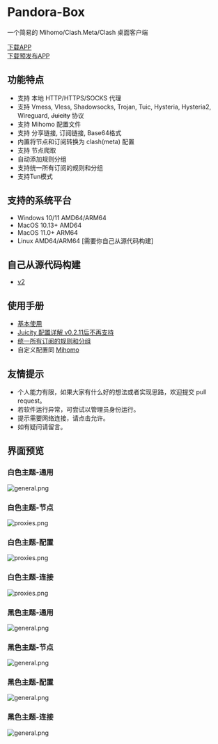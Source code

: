 # Pandora-Box
一个简易的 Mihomo/Clash.Meta/Clash 桌面客户端

[下载APP](https://github.com/snakem982/Pandora-Box/releases/latest)
<br>
[下载预发布APP](https://github.com/snakem982/Pandora-Box/releases/tag/Prerelease-v2)

## 功能特点
- 支持 本地 HTTP/HTTPS/SOCKS 代理
- 支持 Vmess, Vless, Shadowsocks, Trojan, Tuic, Hysteria, Hysteria2, Wireguard, ~~Juicity~~ 协议
- 支持 Mihomo 配置文件
- 支持 分享链接, 订阅链接, Base64格式
- 内置将节点和订阅转换为 clash(meta) 配置
- 支持 节点爬取
- 自动添加规则分组
- 支持统一所有订阅的规则和分组
- 支持Tun模式

##  支持的系统平台
- Windows 10/11 AMD64/ARM64
- MacOS 10.13+ AMD64
- MacOS 11.0+ ARM64
- Linux AMD64/ARM64 [需要你自己从源代码构建]

## 自己从源代码构建
- [v2](https://github.com/snakem982/Pandora-Box/tree/v2)

##  使用手册
- [基本使用](Manual-CN.md)
- [Juicity 配置详解 v0.2.11后不再支持](Juicity.md)
- [统一所有订阅的规则和分组](UnifiedRuleGrouping.md)
- 自定义配置同 [Mihomo](https://wiki.metacubex.one/config/)

## 友情提示
- 个人能力有限，如果大家有什么好的想法或者实现思路，欢迎提交 pull request。
- 若软件运行异常，可尝试以管理员身份运行。
- 提示需要网络连接，请点击允许。
- 如有疑问请留言。

## 界面预览
### 白色主题-通用
![general.png](img%2F1.png)
### 白色主题-节点
![proxies.png](img%2F2.png)
### 白色主题-配置
![proxies.png](img%2F3.png)
### 白色主题-连接
![proxies.png](img%2F4.png)
### 黑色主题-通用
![general.png](img%2Fdark1.png)
### 黑色主题-节点
![general.png](img%2Fdark2.png)
### 黑色主题-配置
![general.png](img%2Fdark3.png)
### 黑色主题-连接
![general.png](img%2Fdark4.png)
